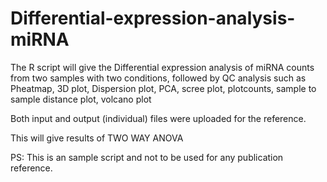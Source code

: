 # Differential-expression-analysis-miRNA

The R script will give the Differential expression analysis of miRNA counts from two samples with two conditions, followed by QC analysis such as Pheatmap, 3D plot, Dispersion plot, PCA, scree plot, plotcounts, sample to sample distance plot, volcano plot

Both input and output (individual) files were uploaded for the reference. 

This will give results of TWO WAY ANOVA

PS: This is an sample script and not to be used for any publication reference.
